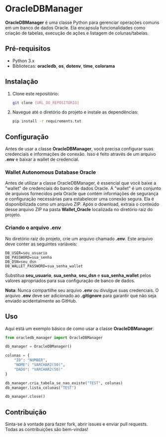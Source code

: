 # OracleDBManager

**OracleDBManager** é uma classe Python para gerenciar operações comuns em um banco de dados Oracle. Ela encapsula funcionalidades como criação de tabelas, execução de ações e listagem de colunas/tabelas.

## Pré-requisitos

- Python 3.x
- Bibliotecas: **oracledb**, **os**, **dotenv**, **time**, **colorama**

## Instalação

1. Clone este repositório:
   ```bash
   git clone [URL_DO_REPOSITORIO]
   ```

2. Navegue até o diretório do projeto e instale as dependências:
   ```bash
   pip install -r requirements.txt
   ```

## Configuração

Antes de usar a classe **OracleDBManager**, você precisa configurar suas credenciais e informações de conexão. Isso é feito através de um arquivo **.env** e baixar a wallet de credencial.

### Wallet Autonomous Database Oracle

Antes de utilizar a classe OracleDBManager, é essencial que você baixe a "wallet" de credenciais do banco de dados Oracle. A "wallet" é um conjunto de arquivos fornecidos pela Oracle que contém informações de segurança e configuração necessárias para estabelecer uma conexão segura. Ela é disponibilizada como um arquivo ZIP. Após o download, extraia o conteúdo desse arquivo ZIP na pasta **Wallet_Oracle** localizada no diretório raiz do projeto.

### Criando o arquivo **.env**

No diretório raiz do projeto, crie um arquivo chamado **.env**. Este arquivo deve conter as seguintes variáveis:

```env
DB_USER=seu_usuario
DB_PASSWORD=sua_senha
DB_DSN=seu_dsn
DB_WALLET_PASSWORD=sua_senha_wallet
```

Substitua **seu_usuario**, **sua_senha**, **seu_dsn** e **sua_senha_wallet** pelos valores apropriados para sua configuração de banco de dados.

**Nota**: Nunca compartilhe seu arquivo **.env** ou divulgue suas credenciais. O arquivo **.env** deve ser adicionado ao **.gitignore** para garantir que não seja enviado acidentalmente ao GitHub.

## Uso

Aqui está um exemplo básico de como usar a classe **OracleDBManager**:

```python
from oracledb_manager import OracleDBManager

db_manager = OracleDBManager()

colunas = {
    "ID": "NUMBER",
    "NOME": "VARCHAR2(50)",
    "DADO": "VARCHAR2(50)"
}

db_manager.cria_tabela_se_nao_existe("TEST", colunas)
db_manager.lista_colunas("TEST")

db_manager.close()
```

## Contribuição

Sinta-se à vontade para fazer fork, abrir issues e enviar pull requests. Todas as contribuições são bem-vindas!
